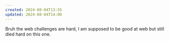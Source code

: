 ```yaml
---
created: 2024-08-04T13:55
updated: 2024-08-04T14:00
---
```


Bruh the web challenges are hard, I am supposed to be good at web but still died hard on this one.
